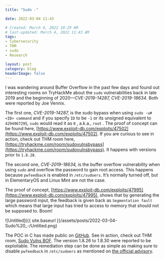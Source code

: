 ```yaml
---
title: "Sudo -"

date: 2022-03-04 11:43

# Created: March 4, 2022 10:29 AM
# last-updated: March 4, 2022 11:43 AM
tags:
- Cybersecurity
- THM
- sudo
- Research

layout: post
category: blog
headerImage: false
---
```


I was wandering around Buffer Overflow in the past few days and found out interesting rooms on TryHackMe about the `sudo` vulnerabilities back in late 2019 and the beginning of 2020—*CVE-2019-14287, CVE-2019-18634*. Both were reported by Joe Vennix.

The first one, *CVE-2019-14287,* is the sudo bypass when using `sudo -u#<ID> command`  and if you specify `ID` to be `-1` or its unsigned equivalent to `4294967295`, `sudo` would read it as `0` , a.k.a., `root` .  The proof of concept can be found here, [https://www.exploit-db.com/exploits/47502](https://www.exploit-db.com/exploits/47502). If you are curious to see in action, check out THM room here, [https://tryhackme.com/room/sudovulnsbypass](https://tryhackme.com/room/sudovulnsbypass). It happens with versions prior to `1.8.28`.

The second one, *CVE-2019-18634,* is the buffer overflow vulnerability when using `sudo` and overflow the password to gain root access. This happens because `pwfeedback` is enabled in `/etc/sudoers`. It’s normally turned off, but in ElementaryOS and Linux Mint are not the case.

The proof of concept, [https://www.exploit-db.com/exploits/47995](https://www.exploit-db.com/exploits/47995), shows that by generating the large password input, the feedback is given back as `Segmentation fault` which means that large input has tried to access to memory that should not be supposed to. Boom!

![Untitled]({{ site.baseurl }}/assets/posts/2022-03-04-Sudo%20_-/Untitled.png)

The POC in C has made public on [GitHub](https://github.com/saleemrashid/sudo-cve-2019-18634). See in action, check out THM room, [Sudo Vulns BOF](https://tryhackme.com/room/sudovulnsbof). The version 1.8.26 to 1.8.30 were reported to be exploitable. The remediation step can be done as simple as making sure to disable `pwfeedback` in `/etc/sudoers` as mentioned on [the official advisory](https://www.sudo.ws/security/advisories/pwfeedback/#workaround).